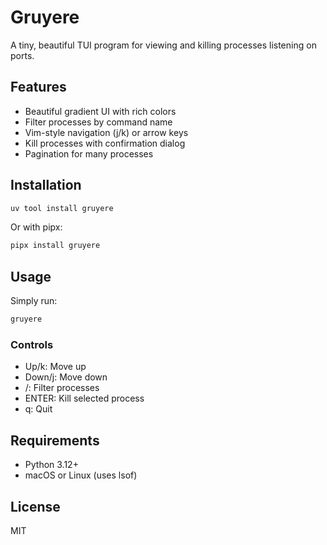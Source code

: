 # Gruyere

A tiny, beautiful TUI program for viewing and killing processes listening on ports.

## Features

- Beautiful gradient UI with rich colors
- Filter processes by command name  
- Vim-style navigation (j/k) or arrow keys
- Kill processes with confirmation dialog
- Pagination for many processes

## Installation

```bash
uv tool install gruyere
```

Or with pipx:
```bash
pipx install gruyere
```

## Usage

Simply run:

```bash
gruyere
```

### Controls

- Up/k: Move up
- Down/j: Move down
- /: Filter processes
- ENTER: Kill selected process
- q: Quit

## Requirements

- Python 3.12+
- macOS or Linux (uses lsof)

## License

MIT
